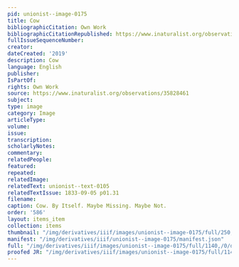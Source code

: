 ```yaml
---
pid: unionist--image-0175
title: Cow
bibliographicCitation: Own Work
bibliographicCitationRepublished: https://www.inaturalist.org/observations/35828461
fullIssueSequenceNumber: 
creator: 
dateCreated: '2019'
description: Cow
language: English
publisher: 
IsPartOf: 
rights: Own Work
source: https://www.inaturalist.org/observations/35828461
subject: 
type: image
category: Image
articleType: 
volume: 
issue: 
transcription: 
scholarlyNotes: 
commentary: 
relatedPeople: 
featured: 
repeated: 
relatedImage: 
relatedText: unionist--text-0105
relatedTextIssue: 1833-09-05 p01.31
filename: 
caption: Cow. By Itself. Maybe Missing. Maybe Not.
order: '586'
layout: items_item
collection: items
thumbnail: "/img/derivatives/iiif/images/unionist--image-0175/full/250,/0/default.jpg"
manifest: "/img/derivatives/iiif/unionist--image-0175/manifest.json"
full: "/img/derivatives/iiif/images/unionist--image-0175/full/1140,/0/default.jpg"
proofed JR: "/img/derivatives/iiif/images/unionist--image-0175/full/1140,/0/default.jpg"
---
```

